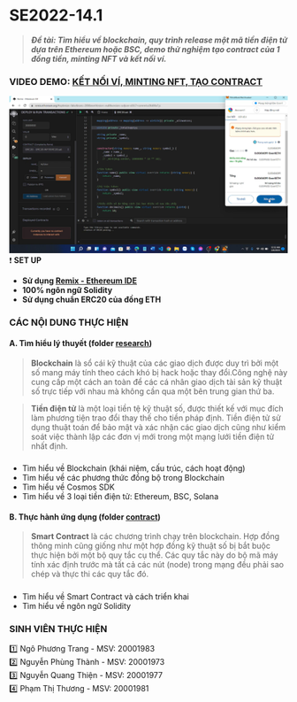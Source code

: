 # SE2022-14.1
>***Đề tài: Tìm hiểu về blockchain, quy trình release một mã tiền điện tử dựa trên Ethereum hoặc BSC, demo thử nghiệm tạo contract của 1 đồng tiền, minting NFT và kết nối ví.***

### VIDEO DEMO: [KẾT NỐI VÍ, MINTING NFT, TẠO CONTRACT](https://drive.google.com/file/d/1wTNkkqexnMYX73AM7mVUoxzXY6dEGDy1/view?usp=sharing)
![Hình cover đề tài](https://github.com/Phuong-Trang/MyPortfolio/blob/master/Screenshot%20(1).png)
:exclamation: **SET UP**
- **Sử dụng [Remix - Ethereum IDE](https://remix.ethereum.org/)**
- **100% ngôn ngữ Solidity**
- **Sử dụng chuẩn ERC20 của đồng ETH**

### CÁC NỘI DUNG THỰC HIỆN 
#### A. Tìm hiểu lý thuyết (folder [research](https://github.com/Phuong-Trang/se2022-14.1/tree/main/research)) 
> **Blockchain** là sổ cái kỹ thuật của các giao dịch được duy trì bởi một số mang máy tính theo cách khó bị hack hoặc thay đổi.Công nghệ này cung cấp một cách an toàn để các cá nhân giao dịch tài sản kỹ thuật số trực tiếp với nhau mà không cần qua một bên trung gian thứ ba.

> **Tiền điện tử** là một loại tiền tệ kỹ thuật số, được thiết kế với mục đích làm phương tiện trao đổi thay thế cho tiền pháp định. Tiền điện tử sử dụng thuật toán để bảo mật và xác nhận các giao dịch cũng như kiểm soát việc thành lập các đơn vị mới trong một mạng lưới tiền điện tử nhất định.

##### 
- Tìm hiểu về Blockchain (khái niệm, cấu trúc, cách hoạt động)
- Tìm hiểu về các phương thức đồng bộ trong Blockchain  
- Tìm hiểu về Cosmos SDK
- Tìm hiểu về 3 loại tiền điện tử: Ethereum, BSC, Solana

#### B. Thực hành ứng dụng (folder [contract](https://github.com/Phuong-Trang/se2022-14.1/tree/main/contract)) 
> **Smart Contract** là các chương trình chạy trên blockchain. Hợp đồng thông minh cũng giống như một hợp đồng kỹ thuật số bị bắt buộc thực hiện bởi một bộ quy tắc cụ thể. Các quy tắc này do bộ mã máy tính xác định trước mà tất cả các nút (node) trong mạng đều phải sao chép và thực thi các quy tắc đó.

##### 
- Tìm hiểu về Smart Contract và cách triển khai 
- Tìm hiểu về ngôn ngữ Solidity 

### SINH VIÊN THỰC HIỆN 
:one: Ngô Phương Trang - MSV: 20001983 <br />
:two: Nguyễn Phùng Thành - MSV: 20001973 <br />
:three: Nguyễn Quang Thiện - MSV: 20001977 <br />
:four: Phạm Thị Thương - MSV: 20001981 
